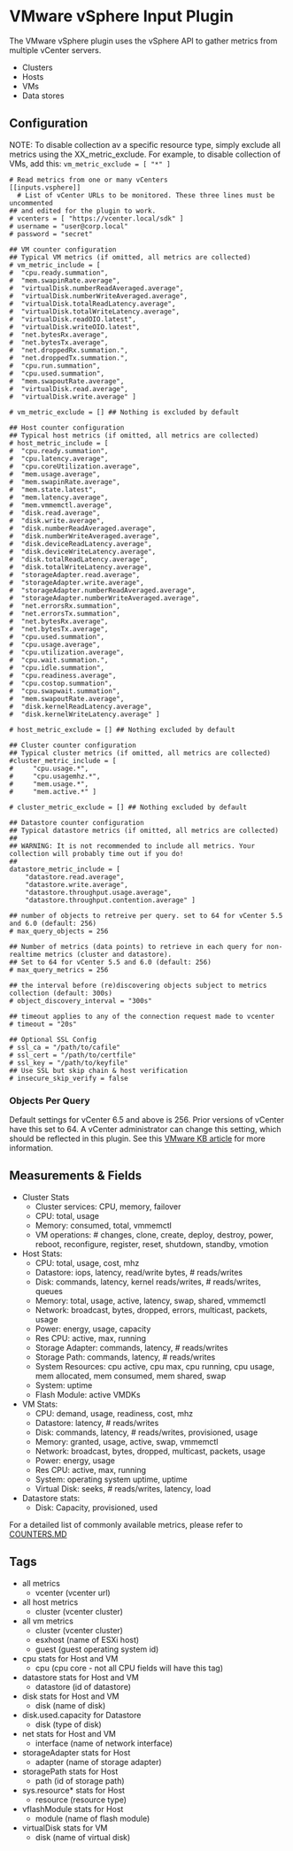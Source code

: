 # VMware vSphere Input Plugin

The VMware vSphere plugin uses the vSphere API to gather metrics from multiple vCenter servers.
 
* Clusters
* Hosts
* VMs
* Data stores

## Configuration

NOTE: To disable collection av a specific resource type, simply exclude all metrics using the XX_metric_exclude. For example, to disable collection of VMs, add this:
```vm_metric_exclude = [ "*" ]```

```
# Read metrics from one or many vCenters
[[inputs.vsphere]]
  # List of vCenter URLs to be monitored. These three lines must be uncommented
## and edited for the plugin to work.
# vcenters = [ "https://vcenter.local/sdk" ]
# username = "user@corp.local"
# password = "secret"

## VM counter configuration
## Typical VM metrics (if omitted, all metrics are collected)
# vm_metric_include = [
#  "cpu.ready.summation",
#  "mem.swapinRate.average",
#  "virtualDisk.numberReadAveraged.average",
#  "virtualDisk.numberWriteAveraged.average",
#  "virtualDisk.totalReadLatency.average",
#  "virtualDisk.totalWriteLatency.average",
#  "virtualDisk.readOIO.latest",
#  "virtualDisk.writeOIO.latest",
#  "net.bytesRx.average",
#  "net.bytesTx.average",
#  "net.droppedRx.summation.",
#  "net.droppedTx.summation.",
#  "cpu.run.summation",
#  "cpu.used.summation",
#  "mem.swapoutRate.average",
#  "virtualDisk.read.average",
#  "virtualDisk.write.average" ]

# vm_metric_exclude = [] ## Nothing is excluded by default

## Host counter configuration
## Typical host metrics (if omitted, all metrics are collected)
# host_metric_include = [
#  "cpu.ready.summation",
#  "cpu.latency.average",
#  "cpu.coreUtilization.average",
#  "mem.usage.average",
#  "mem.swapinRate.average",
#  "mem.state.latest",
#  "mem.latency.average",
#  "mem.vmmemctl.average",
#  "disk.read.average",
#  "disk.write.average",
#  "disk.numberReadAveraged.average",
#  "disk.numberWriteAveraged.average",
#  "disk.deviceReadLatency.average",
#  "disk.deviceWriteLatency.average",
#  "disk.totalReadLatency.average",
#  "disk.totalWriteLatency.average",
#  "storageAdapter.read.average",
#  "storageAdapter.write.average",
#  "storageAdapter.numberReadAveraged.average",
#  "storageAdapter.numberWriteAveraged.average",
#  "net.errorsRx.summation",
#  "net.errorsTx.summation",
#  "net.bytesRx.average",
#  "net.bytesTx.average",
#  "cpu.used.summation",
#  "cpu.usage.average",
#  "cpu.utilization.average",
#  "cpu.wait.summation.",
#  "cpu.idle.summation",
#  "cpu.readiness.average",
#  "cpu.costop.summation",
#  "cpu.swapwait.summation",
#  "mem.swapoutRate.average",
#  "disk.kernelReadLatency.average",
#  "disk.kernelWriteLatency.average" ]

# host_metric_exclude = [] ## Nothing excluded by default

## Cluster counter configuration
## Typical cluster metrics (if omitted, all metrics are collected)
#cluster_metric_include = [
#	  "cpu.usage.*",
#	  "cpu.usagemhz.*",
#	  "mem.usage.*",
#	  "mem.active.*" ]

# cluster_metric_exclude = [] ## Nothing excluded by default

## Datastore counter configuration
## Typical datastore metrics (if omitted, all metrics are collected)
##
## WARNING: It is not recommended to include all metrics. Your collection will probably time out if you do!
##
datastore_metric_include = [
	"datastore.read.average",
	"datastore.write.average",
	"datastore.throughput.usage.average",	
	"datastore.throughput.contention.average" ]

## number of objects to retreive per query. set to 64 for vCenter 5.5 and 6.0 (default: 256)
# max_query_objects = 256

## Number of metrics (data points) to retrieve in each query for non-realtime metrics (cluster and datastore).
## Set to 64 for vCenter 5.5 and 6.0 (default: 256)
# max_query_metrics = 256

## the interval before (re)discovering objects subject to metrics collection (default: 300s)
# object_discovery_interval = "300s"

## timeout applies to any of the connection request made to vcenter
# timeout = "20s"

## Optional SSL Config
# ssl_ca = "/path/to/cafile"
# ssl_cert = "/path/to/certfile"
# ssl_key = "/path/to/keyfile"
## Use SSL but skip chain & host verification
# insecure_skip_verify = false 
``` 

### Objects Per Query

Default settings for vCenter 6.5 and above is 256. Prior versions of vCenter have this set to 64. A vCenter administrator
can change this setting, which should be reflected in this plugin. See this [VMware KB article](https://kb.vmware.com/s/article/2107096)
for more information.

## Measurements &amp; Fields

- Cluster Stats
	- Cluster services: CPU, memory, failover
	- CPU: total, usage
	- Memory: consumed, total, vmmemctl
	- VM operations: # changes, clone, create, deploy, destroy, power, reboot, reconfigure, register, reset, shutdown, standby, vmotion
- Host Stats:
	- CPU: total, usage, cost, mhz
	- Datastore: iops, latency, read/write bytes, # reads/writes
	- Disk: commands, latency, kernel reads/writes, # reads/writes, queues
	- Memory: total, usage, active, latency, swap, shared, vmmemctl
	- Network: broadcast, bytes, dropped, errors, multicast, packets, usage
	- Power: energy, usage, capacity
	- Res CPU: active, max, running
	- Storage Adapter: commands, latency, # reads/writes
	- Storage Path: commands, latency, # reads/writes
	- System Resources: cpu active, cpu max, cpu running, cpu usage, mem allocated, mem consumed, mem shared, swap
	- System: uptime
	- Flash Module: active VMDKs 
- VM Stats:
	- CPU: demand, usage, readiness, cost, mhz
	- Datastore: latency, # reads/writes
	- Disk: commands, latency, # reads/writes, provisioned, usage
	- Memory: granted, usage, active, swap, vmmemctl
	- Network: broadcast, bytes, dropped, multicast, packets, usage
	- Power: energy, usage
	- Res CPU: active, max, running
	- System: operating system uptime, uptime
	- Virtual Disk: seeks, # reads/writes, latency, load 
- Datastore stats:
	- Disk: Capacity, provisioned, used  

For a detailed list of commonly available metrics, please refer to [COUNTERS.MD](COUNTERS.MD)
	
## Tags
- all metrics
	- vcenter (vcenter url)
- all host metrics
	- cluster (vcenter cluster)
- all vm metrics
	- cluster (vcenter cluster)
	- esxhost (name of ESXi host)
	- guest (guest operating system id)
- cpu stats for Host and VM
	- cpu (cpu core - not all CPU fields will have this tag)
- datastore stats for Host and VM
	- datastore (id of datastore)
- disk stats for Host and VM
	- disk (name of disk)
- disk.used.capacity for Datastore
	- disk (type of disk)
- net stats for Host and VM
	- interface (name of network interface)
- storageAdapter stats for Host
	- adapter (name of storage adapter)
- storagePath stats for Host 
	- path (id of storage path)
- sys.resource* stats for Host
	- resource (resource type)
- vflashModule stats for Host
	- module (name of flash module)
- virtualDisk stats for VM
	- disk (name of virtual disk)

